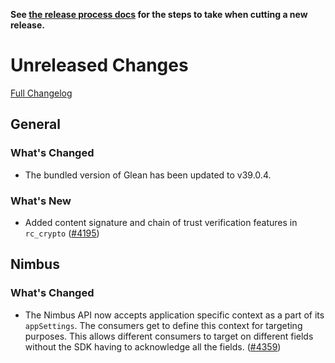 **See [the release process docs](docs/howtos/cut-a-new-release.md) for the steps to take when cutting a new release.**

# Unreleased Changes

[Full Changelog](https://github.com/mozilla/application-services/compare/v81.0.1...main)

<!-- WARNING: New entries should be added below this comment to ensure the `./automation/prepare-release.py` script works as expected.

Use the template below to make assigning a version number during the release cutting process easier.

## [Component Name]

### ⚠️ Breaking Changes ⚠️
  - Description of the change with a link to the pull request ([#0000](https://github.com/mozilla/application-services/pull/0000))
### What's Changed
  - Description of the change with a link to the pull request ([#0000](https://github.com/mozilla/application-services/pull/0000))
### What's New
  - Description of the change with a link to the pull request ([#0000](https://github.com/mozilla/application-services/pull/0000))

-->

## General

### What's Changed

  - The bundled version of Glean has been updated to v39.0.4.

### What's New

  - Added content signature and chain of trust verification features in `rc_crypto` ([#4195](https://github.com/mozilla/application-services/pull/4195))
## Nimbus
### What's Changed
  - The Nimbus API now accepts application specific context as a part of its `appSettings`. The consumers get to define this context for targeting purposes. This allows different consumers to target on different fields without the SDK having to acknowledge all the fields. ([#4359](https://github.com/mozilla/application-services/pull/4359))
